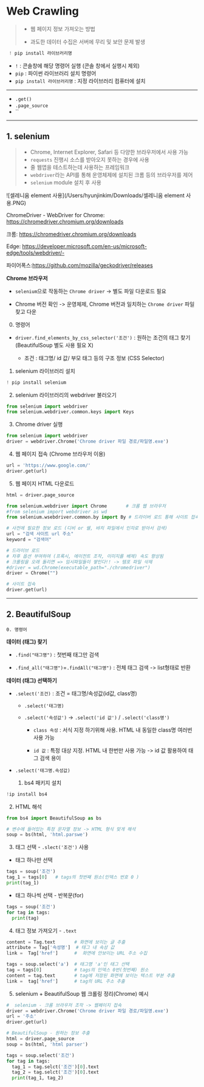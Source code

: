 # Web Crawling
> - 웹 페이지 정보 가져오는 방법
>
> - 과도한 데이터 수집은 서버에 무리 및 보안 문제 발생



```python
 ! pip install 라이브러리명
```
 - `!` : 콘솔창에 해당 명령어 실행 (콘솔 창에서 실행시 제외)
 - `pip` : 파이썬 라이브러리 설치 명령어
 - `pip install 라이브러리명` : 지정 라이브러리 컴퓨터에 설치   



-------------------
 - `.get()`  
 - `.page_source`
 - ``
-------------------
 ## 1. selenium
> - Chrome,  Internet Explorer, Safari 등 다양한 브라우저에서 사용 가능 
> - `requests` 진행시 소스를 받아오지 못하는 경우에 사용
> - 줄 웹앱을 테스트하는데 사용하는 프레임워크
> - `webdriver`라는 API를 통해 운영체제에 설치된 크롬 등의 브라우저를 제어
> - `selenium` module 설치 후 사용 

![셀레니움 element 사용](/Users/hyunjinkim/Downloads/셀레니움 element 사용.PNG)



ChromeDriver - WebDriver for Chrome:
 https://chromedriver.chromium.org/downloads



크롬: https://chromedriver.chromium.org/downloads

Edge: https://developer.microsoft.com/en-us/microsoft-edge/tools/webdriver/-

파이어폭스:https://github.com/mozilla/geckodriver/releases



**Chrome 브라우저**

- `selenium`으로 작동하는 `Chrome driver` -> 별도 파일 다운로드 필요

- Chrome 버전 확인 -> 운영체제, Chrome 버전과 일치하는 `Chrome driver` 파일 찾고 다운 



 0. 명령어
  - `driver.find_elements_by_css_selector('조건')` : 원하는 조건의 태그 찾기 (BeautifulSoup 별도 사용 필요 X)
    
    * 조건 : 태그명/ id 값/ 부모 태그 등의 구조 정보 (CSS Selector)   
    
    
 1. selenium  라이브러리 설치
 ``` python
 ! pip install selenium
 ```
 2.  selenium 라이브러리의 webdriver 불러오기
 ```python
 from selenium import webdriver
 from selenium.webdriver.common.keys import Keys
 ```
3. Chrome driver 실행
```python
from selenium import webdriver
driver = webdriver.Chrome('Chrome driver 파일 경로/파일명.exe')
```
4.  웹 페이지 접속 (Chrome 브라우저 이용)
```python
url = 'https://www.google.com/'
driver.get(url)
```
5. 웹 페이지 HTML 다운로드
```python
html = driver.page_source
```



```python
from selenium.webdriver import Chrome       # 크롬 웹 브라우저 
#from selenium import webdriver as wd        
from selenium.wsebdriver.common.by import By # 드라이버 로드 통해 사이트 접속 가능하도록 

# 사전에 필요한 정보 로드 (디비 or 쉘, 뱌치 파일에서 인자로 받아서 검색)
url = "검색 사이트 url 주소"     
keyword = "검색어" 

# 드라이브 로드 
# 차후 옵션 부여하여 (프록시, 에이전트 조작, 이미지를 배제) 속도 향상됨
# 크롤링을 오래 돌리면 => 임시파일들이 쌓인다!! -> 템포 파일 삭제
#driver = wd.Chrome(executable_path="./chromedriver")
driver = Chrome("")

# 사이트 접속 
driver.get(url)

```





-------------------


 ## 2. BeautifulSoup 



    0. 명령어

**데이터 (태그) 찾기**

- `.find("태그명")` : 첫번째 태그만 검색

- `.find_all("태그명")`=`.findAll("태그명")` : 전체 태그 검색 -> list형태로 반환

**데이터 (태그) 선택하기**

- `.select('조건)` : 조건 = 태그명/속성값(id값, class명)

  - `.select('태그명)`

  - `.select('속성값')` -> `.select('id 값')` / `.select('class명')`

    - `class 속성` :  서식 지정 하기위해 사용. HTML 내 동일한  class명 여러번 사용 가능 

    - `id 값` : 특정 대상 지정. HTML 내 한번만 사용 가능 -> id 값 활용하여 태그 검색 용이

- `.select('태그명.속성값)`



  1. bs4 패키지 설치

``` python
!ip install bs4
```
  2. HTML 해석

```python
from bs4 import BeautifulSoup as bs

# 변수에 들어있는 특정 문자열 정보 -> HTML 형식 맞게 해석
soup = bs(html, 'html.parswe') 
```
 3. 태그 선택 - `.slect('조건')` 사용 

   - 태그 하나만 선택 
```python
tags = soup('조건')
tag_1 = tags[0]   # tags의 첫번째 원소(인덱스 번호 0 )
print(tag_1)
```
  - 태그 하나씩 선택 - 반복문(for)
  ```python
  tags = soup('조건')
  for tag in tags:
    print(tag)
  ```
  4. 태그 정보 가져오기 - `.text`
```python
content = Tag.text       # 화면에 보이는 글 추출
attribute = Tag['속성명']  # 태그 내 속성 값
link =  Tag['href']      #  화면에 안보이는 URL 주소 수집 
```
```python
tags = soup.select('a')  # 태그명 'a'인 태그 선택 
tag = tags[0]            # tags의 인덱스 0번(첫번째) 원소 
content = tag.text       # tag에 저장된 화면에 보이는 텍스트 부분 추출
link =  tag['href']      # tag의 URL 주소 추출
```

  5. selenium + BeautifulSoup 웹 크롤링 정리(Chrome) 예시
```python
#  selenium - 크롬 브라우저 조작 -> 웹페이지 접속
driver = webdriver.Chrome('Chrome driver 파일 경로/파일명.exe')
url = '주소'
driver.get(url)

# BeautifulSoup - 원하는 정보 추출 
html = driver.page_source
soup = bs(html, 'html parser')

tags = soup.select('조건')
for tag in tags: 
  tag_1 = tag.selct('조건')[0].text
  tag_2 = tag.selct('조건')[0].text
  print(tag_1, tag_2)
```



